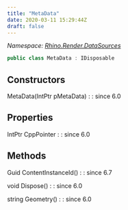 ```yaml
---
title: "MetaData"
date: 2020-03-11 15:29:44Z
draft: false
---
```


*Namespace: [Rhino.Render.DataSources](../)*

```cs
public class MetaData : IDisposable
```
## Constructors

MetaData(IntPtr pMetaData)
: 
: since 6.0
## Properties

IntPtr CppPointer
: 
: since 6.0
## Methods

Guid ContentInstanceId()
: 
: since 6.7

void Dispose()
: 
: since 6.0

string Geometry()
: 
: since 6.0
